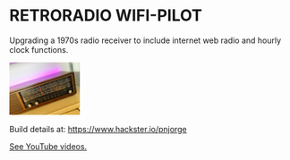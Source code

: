 # RETRORADIO WIFI-PILOT

Upgrading a 1970s radio receiver to include internet web radio and hourly clock functions.



<img src="images/cover.jpg" width="25%">



Build details at: https://www.hackster.io/pnjorge

<a href="https://www.youtube.com/user/m1nuteman" target="_blank">See YouTube videos.</a>



